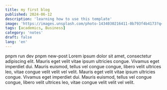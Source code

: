 ```yaml
---
title: my first blog
published: 2024-06-12
description: 'learning how to use this template'
image: 'https://images.unsplash.com/photo-1434030216411-0b793f4b4173?q=80&w=2070&auto=format&fit=crop&ixlib=rb-4.1.0&ixid=M3wxMjA3fDB8MHxwaG90by1wYWdlfHx8fGVufDB8fHx8fA%3D%3D'
tags: [academics, Business]
category: 'notes'
draft: false 
lang: 'en'
---
```

pnpm run dev
pnpm new-post <filename>
Lorem ipsum dolor sit amet, consectetur adipiscing elit. Mauris eget velit vitae ipsum ultricies congue. Vivamus eget imperdiet dui. Mauris euismod, tellus vel congue congue, libero velit ultrices leo, vitae congue velit velit vel velit. Mauris eget velit vitae ipsum ultricies congue. Vivamus eget imperdiet dui. Mauris euismod, tellus vel congue congue, libero velit ultrices leo, vitae congue velit velit vel velit.

